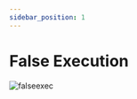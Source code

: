 ```yaml
---
sidebar_position: 1
---
```


# False Execution

![falseexec](https://vwiki.valorserver.com/api/item/picture/false%20execution)

